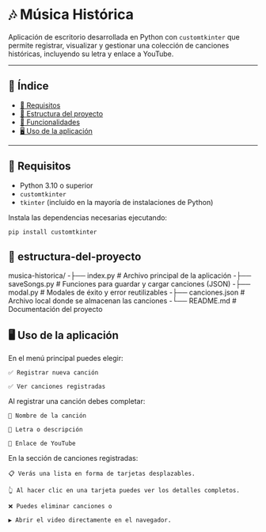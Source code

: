 # 🎶 Música Histórica

Aplicación de escritorio desarrollada en Python con `customtkinter` que permite registrar, visualizar y gestionar una colección de canciones históricas, incluyendo su letra y enlace a YouTube.

---

## 📂 Índice

- [🔧 Requisitos](#-requisitos)
- [🧩 Estructura del proyecto](#-estructura-del-proyecto)
- [📌 Funcionalidades](#-funcionalidades)
- [🖥️ Uso de la aplicación](#-funcionalidades)


---

## 🔧 Requisitos

- Python 3.10 o superior
- `customtkinter`
- `tkinter` (incluido en la mayoría de instalaciones de Python)

Instala las dependencias necesarias ejecutando:

```bash
pip install customtkinter
```

## 🧩 estructura-del-proyecto
musica-historica/
-├── index.py                # Archivo principal de la aplicación
-├── saveSongs.py            # Funciones para guardar y cargar canciones (JSON)
-├── modal.py                # Modales de éxito y error reutilizables
-├── canciones.json          # Archivo local donde se almacenan las canciones
-└── README.md               # Documentación del proyecto

## 🖥️ Uso de la aplicación

En el menú principal puedes elegir:

    ✅ Registrar nueva canción

    ✅ Ver canciones registradas

Al registrar una canción debes completar:

    🎵 Nombre de la canción

    📝 Letra o descripción

    🔗 Enlace de YouTube

En la sección de canciones registradas:

    📋 Verás una lista en forma de tarjetas desplazables.

    👆 Al hacer clic en una tarjeta puedes ver los detalles completos.

    ❌ Puedes eliminar canciones o

    ▶️ Abrir el video directamente en el navegador.
